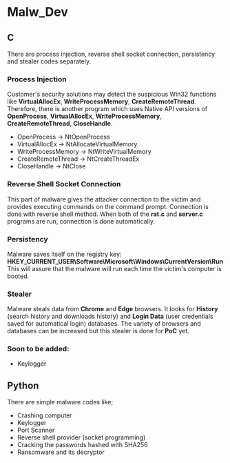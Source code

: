 # Malw_Dev
## C
There are process injection, reverse shell socket connection, persistency and stealer codes separately.
### Process Injection
Customer's security solutions may detect the suspicious Win32 functions like **VirtualAllocEx**, **WriteProcessMemory**, **CreateRemoteThread**. Therefore, there is another program which uses Native API versions of **OpenProcess**, **VirtualAllocEx**, **WriteProcessMemory**, **CreateRemoteThread**, **CloseHandle**.
* OpenProcess -> NtOpenProcess
* VirtualAllocEx -> NtAllocateVirtualMemory
* WriteProcessMemory -> NtWriteVirtualMemory
* CreateRemoteThread -> NtCreateThreadEx
* CloseHandle -> NtClose
### Reverse Shell Socket Connection
This part of malware gives the attacker connection to the victim and provides executing commands on the command prompt. Connection is done with reverse shell method. When both of the **rat.c** and **server.c** programs are run, connection is done automatically.
### Persistency
Malware saves itself on the registry key: **HKEY_CURRENT_USER\Software\Microsoft\Windows\CurrentVersion\Run**
This will assure that the malware will run each time the victim's computer is booted.
### Stealer
Malware steals data from **Chrome** and **Edge** browsers. It looks for **History** (search history and downloads history) and **Login Data** (user credentials saved for automatical login) databases. The variety of browsers and databases can be increased but this stealer is done for **PoC** yet.
### Soon to be added:
* Keylogger
## Python
There are simple malware codes like;
* Crashing computer
* Keylogger
* Port Scanner
* Reverse shell provider (socket programming)
* Cracking the passwords hashed with SHA256
* Ransomware and its decryptor
